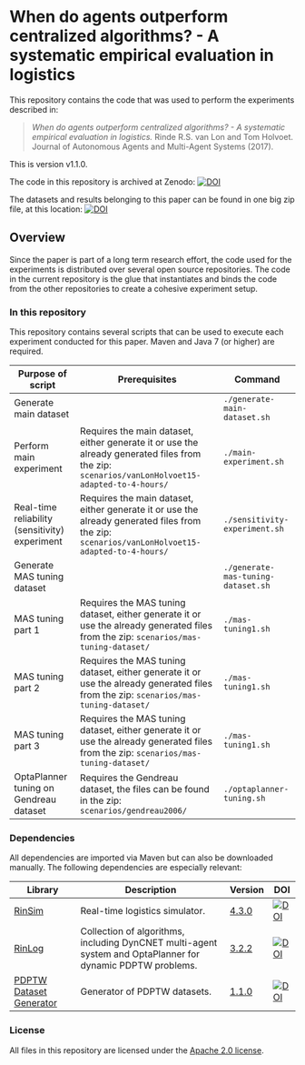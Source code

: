 # When do agents outperform centralized algorithms? - A systematic empirical evaluation in logistics

This repository contains the code that was used to perform the experiments described in:

 > *When do agents outperform centralized algorithms? - A systematic empirical evaluation in logistics.* Rinde R.S. van Lon and Tom Holvoet. Journal of Autonomous Agents and Multi-Agent Systems (2017).

This is version v1.1.0.

The code in this repository is archived at Zenodo: [![DOI](https://zenodo.org/badge/DOI/10.5281/zenodo.576389.svg)](https://doi.org/10.5281/zenodo.576389)

The datasets and results belonging to this paper can be found in one big zip file, at this location: [![DOI](https://zenodo.org/badge/DOI/10.5281/zenodo.576345.svg)](https://doi.org/10.5281/zenodo.576345)

## Overview

Since the paper is part of a long term research effort, the code used for the experiments is distributed over several open source repositories. The code in the current repository is the glue that instantiates and binds the code from the other repositories to create a cohesive experiment setup.

### In this repository

This repository contains several scripts that can be used to execute each experiment conducted for this paper. Maven and Java 7 (or higher) are required.

| Purpose of script        							| Prerequisites 																		| Command 
| ------------- 									| -------------																			| -------------
| Generate main dataset     						| 																						| ```./generate-main-dataset.sh``` 
| Perform main experiment    						| Requires the main dataset, either generate it or use the already generated files from the zip: ```scenarios/vanLonHolvoet15-adapted-to-4-hours/```					| ```./main-experiment.sh``` 
| Real-time reliability (sensitivity) experiment 	| Requires the main dataset, either generate it or use the already generated files from the zip: ```scenarios/vanLonHolvoet15-adapted-to-4-hours/```					| ```./sensitivity-experiment.sh``` 
| Generate MAS tuning dataset 						|																						| ```./generate-mas-tuning-dataset.sh``` 
| MAS tuning part 1 								| Requires the MAS tuning dataset, either generate it or use the already generated files from the zip: ```scenarios/mas-tuning-dataset/```		| ```./mas-tuning1.sh``` 
| MAS tuning part 2 								| Requires the MAS tuning dataset, either generate it or use the already generated files from the zip: ```scenarios/mas-tuning-dataset/```		| ```./mas-tuning1.sh``` 			| ```./mas-tuning2.sh``` 
| MAS tuning part 3 								| Requires the MAS tuning dataset, either generate it or use the already generated files from the zip: ```scenarios/mas-tuning-dataset/```		| ```./mas-tuning1.sh``` 			| ```./mas-tuning3.sh``` 
| OptaPlanner tuning on Gendreau dataset 			| Requires the Gendreau dataset, the files can be found in the zip: ```scenarios/gendreau2006/```								| ```./optaplanner-tuning.sh``` 

### Dependencies

All dependencies are imported via Maven but can also be downloaded manually. The following dependencies are especially relevant:

| Library										| Description																									| Version		| DOI
| -------------									| ------------- 																								| ------------- | -------------
| [RinSim](https://github.com/rinde/RinSim)		| Real-time logistics simulator.																				| [4.3.0](https://github.com/rinde/RinSim/releases/tag/v4.3.0)		    | [![DOI](https://zenodo.org/badge/DOI/10.5281/zenodo.192106.svg)](https://doi.org/10.5281/zenodo.192106)
| [RinLog](https://github.com/rinde/RinLog)		| Collection of algorithms, including DynCNET multi-agent system and OptaPlanner for dynamic PDPTW problems.	| [3.2.2](https://github.com/rinde/RinLog/releases/tag/v3.2.2)         | [![DOI](https://zenodo.org/badge/DOI/10.5281/zenodo.571180.svg)](https://doi.org/10.5281/zenodo.571180)
| [PDPTW Dataset Generator](https://github.com/rinde/pdptw-dataset-generator)	| Generator of PDPTW datasets.													| [1.1.0](https://github.com/rinde/pdptw-dataset-generator/releases/tag/v1.1.0)			| [![DOI](https://zenodo.org/badge/DOI/10.5281/zenodo.59259.svg)](https://doi.org/10.5281/zenodo.59259)


### License

All files in this repository are licensed under the [Apache 2.0 license](LICENSE).
